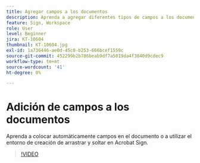 ```yaml
---
title: Agregar campos a los documentos
description: Aprenda a agregar diferentes tipos de campos a los documentos
feature: Sign, Workspace
role: User
level: Beginner
jira: KT-10604
thumbnail: KT-10604.jpg
exl-id: 1a736446-ae0d-45c0-b253-666bcef1559c
source-git-commit: 452299b2b786beab9df7a5019da4f3840d9cdec9
workflow-type: tm+mt
source-wordcount: '41'
ht-degree: 0%

---
```


# Adición de campos a los documentos

Aprenda a colocar automáticamente campos en el documento o a utilizar el entorno de creación de arrastrar y soltar en Acrobat Sign.

>[!VIDEO](https://video.tv.adobe.com/v/346620?quality=12&learn=on&hidetitle=true)
